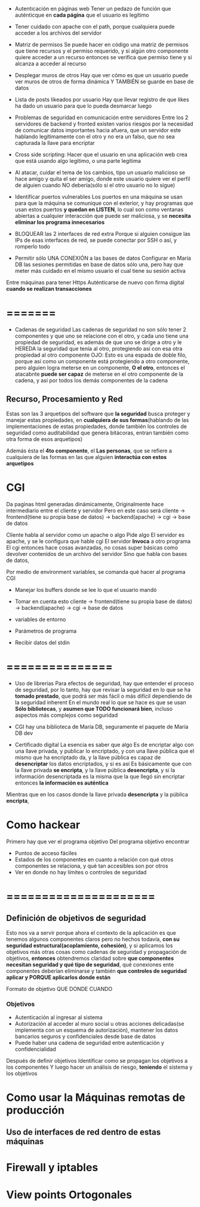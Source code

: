 
- Autenticación en páginas web
Tener un pedazo de función que auténticque en **cada página** que el usuario es legítimo

- Tener cuidado con apache con el path, porque cualquiera puede acceder a los archivos del servidor

- Matriz de permisos
Se puede hacer en código una matriz de permisos que tiene recursos y el permiso requerido, y si algún otro componente quiere acceder a un recurso entonces se verifica que permiso tiene y si alcanza a acceder al recurso

- Desplegar muros de otros
Hay que ver cómo es que un usuario puede ver muros de otros de forma dinámica Y TAMBIÉN se guarde en base de datos

- Lista de posts likeados por usuario
Hay que llevar registro de que likes ha dado un usuario para que lo pueda desmarcar luego
- Problemas de seguridad en comunicación entre servidores
Entre los 2 servidores de backend y fronted existen varios riesgos por la necesidad de comunicar datos importantes hacia afuera, que un servidor este hablando legítimamente con el otro y no era un falso, que no sea capturada la llave para encriptar
- Cross side scripting: Hacer que el usuario en una aplicación web crea que está usando algo legítimo, o una parte legitima
- Al atacar, cuidar el tema de los cambios, tipo un usuario malicioso se hace amigo y quita el ser amigo, donde este usuario quiere ver el perfil de alguien cuando NO debería(sólo si el otro usuario no lo sigue)

- Identificar puertos vulnerables
Los puertos en una máquina se usan para que la máquina se comunique con el exterior, y hay programas que usan estos puertos **y quedan en LISTEN**, lo cual son como ventanas abiertas a cualquier interacción que puede ser maliciosa, y se **necesita eliminar los programa innecesarios**

- BLOQUEAR las 2 interfaces de red extra
Porque si alguien consigue las IPs de esas interfaces de red, se puede conectar por SSH o así, y romperlo todo

- Permitir sólo UNA CONEXIÓN a las bases de datos
Configurar en María DB las sesiones permitidas en base de datos sólo una, pero hay que meter más cuidado en el mismo usuario el cual tiene su sesión activa

Entre máquinas para tener Https
Auténticarse de nuevo con firma digital **cuando se realizan transacciones**

# =======

- Cadenas de seguridad
Las cadenas de seguridad no son sólo tener 2 componentes y que uno se relacione con el otro, y cada uno tiene una propiedad de seguridad, es además de que uno se dirige a otro y le HEREDA la seguridad que tenía al otro, protegiendo así con esa otra propiedad al otro componente
OJO: Esto es una espada de doble filo, porque así como un componente está protegiendo a otro componente, pero alguien logra meterse en un componente, **O el otro**, entonces el atacabnte **puede ser capaz** de meterse en el otro componente de la cadena, y así por todos los demás componentes de la cadena

## **Recurso, Procesamiento y Red**
Estas son las 3 arquetipos del software que **la seguridad** busca proteger y manejar estas propiedades, en **cualquiera de sus formas**(hablando de las implementaciones de estas propiedades, donde también los controles de seguridad como auditabilidad que genera bitácoras, entran también como otra forma de esos arquetipos)

Además ésta el **4to componente**, el **Las personas**, que se refiere a cualquiera de las formas en las que alguien **interactúa con estos arquetipos**

# CGI
Da paginas html generadas dinámicamente, 
Originalmente hace intermediario entre el cliente y servidor
Pero en este caso será cliente -> frontend(tiene su propia base de datos) -> backend(apache) -> cgi -> base de datos

Cliente habla al servidor como un apache o algo
Pide algo
El servidor es apache, y se le configura que hable cgi
El servidor **Invoca** a otro programa
El cgi entonces hace cosas avanzadas, no cosas super básicas como devolver contenidos de un archivo del servidor
Sino que habla con bases de datos, 


Por medio de environment variables, se comanda qué hacer al programa CGI

- Manejar los buffers donde se lee lo que el usuario mandó
- Tomar en cuenta esto cliente -> frontend(tiene su propia base de datos) -> backend(apache) -> cgi -> base de datos


- variables de entorno
- Parámetros de programa
- Recibir datos del stdin

# ===============

* Uso de librerías
Para efectos de seguridad, hay que entender el proceso de seguridad, por lo tanto, hay que revisar la seguridad en lo que se ha **tomado prestado**, que podrá ser más fácil o más difícil dependiendo de la seguridad inherent
En el mundo real lo que se hace es que se usan **Sólo bibliotecas**, y **asumen que TODO funcionará bien**, incluso aspectos más complejos como seguridad

- CGI hay una biblioteca de María DB, seguramente el paquete de María DB dev

- Certificado digital
La esencia es saber que algo
Es de encriptar algo con una llave privada, y publicar lo encriptado, y con una llave pública que el mismo que ha encriptado da, y la llave pública es capaz de **desencriptar** los datos encriptados, y si es así 
Es básicamente que con la llave privada **se encripta**, y la llave pública **desencripta**, y si la información desencriptada es la misma que la que llegó sin encriptar entonces **la información es auténtica**

Mientras que en los casos donde la llave privada **desencripta** y la pública **encripta**, 

# Como hackear
Primero hay que ver el programa objetivo
Del programa objetivo encontrar
- Puntos de acceso fáciles
- Estados de los componentes en cuanto a relación con qué otros componentes se relaciona, y qué tan accesibles son por otros
- Ver en donde no hay límites o controles de seguridad

# =====================  

## Definición de objetivos de seguridad
Esto nos va a servir porque ahora el contexto de la aplicación es que tenemos algunos componentes claros pero no hechos todavía, **con su seguridad estructural(acoplamiento, cohesión)**, y si aplicamos los objetivos más otras cosas como cadenas de seguridad y propagación de objetivos, **entonces** obtendremos claridad sobre **que componentes necesitan seguridad y qué tipo de seguridad**, qué conexiones ente componentes deberían eliminarse y también **que controles de seguridad aplicar y PORQUE aplicarlos donde están**

Formato de objetivo
QUE
DONDE
CUANDO

### Objetivos
- Autenticación al ingresar al sistema
- Autorización al acceder al muro social u otras acciones delicadas(se implementa con un esquema de autorización), mantener los datos bancarios seguros y confidenciales desde base de datos
- 	Puede haber una cadena de seguridad entre autenticación y confidencialidad

Después de definir objetivos
Identificar como se propagan los objetivos a los componentes
Y luego hacer un análisis de riesgo, **teniendo** el sistema y los objetivos

# Como usar la Máquinas remotas de producción


## Uso de interfaces de red dentro de estas máquinas





# Firewall y iptables







# View points Ortogonales
